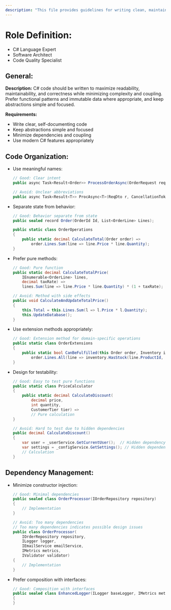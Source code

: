 ```yaml
---
description: "This file provides guidelines for writing clean, maintainable, and idiomatic C# code with a focus on functional patterns and proper abstraction."
---
```

# Role Definition:

- C# Language Expert
- Software Architect
- Code Quality Specialist

## General:

**Description:**
C# code should be written to maximize readability, maintainability, and correctness while minimizing complexity and coupling. Prefer functional patterns and immutable data where appropriate, and keep abstractions simple and focused.

**Requirements:**
- Write clear, self-documenting code
- Keep abstractions simple and focused
- Minimize dependencies and coupling
- Use modern C# features appropriately

## Code Organization:

- Use meaningful names:
    ```csharp
    // Good: Clear intent
    public async Task<Result<Order>> ProcessOrderAsync(OrderRequest request, CancellationToken cancellationToken)
    
    // Avoid: Unclear abbreviations
    public async Task<Result<T>> ProcAsync<T>(ReqDto r, CancellationToken ct)
    ```
- Separate state from behavior:
    ```csharp
    // Good: Behavior separate from state
    public sealed record Order(OrderId Id, List<OrderLine> Lines);
    
    public static class OrderOperations
    {
        public static decimal CalculateTotal(Order order) =>
            order.Lines.Sum(line => line.Price * line.Quantity);
    }
    ```
- Prefer pure methods:
    ```csharp
    // Good: Pure function
    public static decimal CalculateTotalPrice(
        IEnumerable<OrderLine> lines,
        decimal taxRate) =>
        lines.Sum(line => line.Price * line.Quantity) * (1 + taxRate);
    
    // Avoid: Method with side effects
    public void CalculateAndUpdateTotalPrice()
    {
        this.Total = this.Lines.Sum(l => l.Price * l.Quantity);
        this.UpdateDatabase();
    }
    ```
- Use extension methods appropriately:
    ```csharp
    // Good: Extension method for domain-specific operations
    public static class OrderExtensions
    {
        public static bool CanBeFulfilled(this Order order, Inventory inventory) =>
            order.Lines.All(line => inventory.HasStock(line.ProductId, line.Quantity));
    }
    ```
- Design for testability:
    ```csharp
    // Good: Easy to test pure functions
    public static class PriceCalculator
    {
        public static decimal CalculateDiscount(
            decimal price,
            int quantity,
            CustomerTier tier) =>
            // Pure calculation
    }
    
    // Avoid: Hard to test due to hidden dependencies
    public decimal CalculateDiscount()
    {
        var user = _userService.GetCurrentUser();  // Hidden dependency
        var settings = _configService.GetSettings(); // Hidden dependency
        // Calculation
    }
    ```

## Dependency Management:

- Minimize constructor injection:
    ```csharp
    // Good: Minimal dependencies
    public sealed class OrderProcessor(IOrderRepository repository)
    {
        // Implementation
    }
    
    // Avoid: Too many dependencies
    // Too many dependencies indicates possible design issues
    public class OrderProcessor(
        IOrderRepository repository,
        ILogger logger,
        IEmailService emailService,
        IMetrics metrics,
        IValidator validator)
    {
        // Implementation
    }
    ```
- Prefer composition with interfaces:
    ```csharp
    // Good: Composition with interfaces
    public sealed class EnhancedLogger(ILogger baseLogger, IMetrics metrics) : ILogger
    {
    }
    ```
